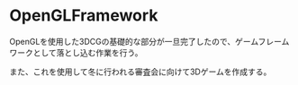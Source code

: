 # OpenGLFramework
OpenGLを使用した3DCGの基礎的な部分が一旦完了したので、ゲームフレームワークとして落とし込む作業を行う。

また、これを使用して冬に行われる審査会に向けて3Dゲームを作成する。
